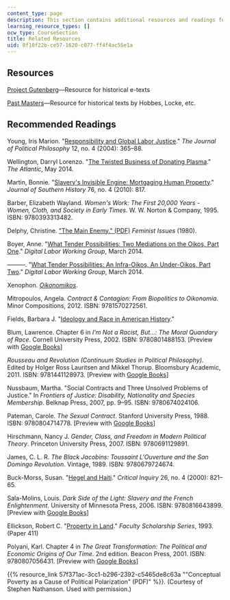 ```yaml
---
content_type: page
description: This section contains additional resources and readings for this course.
learning_resource_types: []
ocw_type: CourseSection
title: Related Resources
uid: 0f10f22b-ce57-1620-c077-ff4f4ac55e1a
---
```


Resources
---------

[Project Gutenberg](http://www.gutenberg.org/wiki/Main_Page)—Resource for historical e-texts

[Past Masters](http://library.nlx.com/xtf/search?browse-collections=true)—Resource for historical texts by Hobbes, Locke, etc.

Recommended Readings
--------------------

Young, Iris Marion. "[Responsibility and Global Labor Justice](http://www.carnegiecouncil.org/publications/articles_papers_reports/4973.html)." _The Journal of Political Philosophy_ 12, no. 4 (2004): 365–88.

Wellington, Darryl Lorenzo. "[The Twisted Business of Donating Plasma](http://www.theatlantic.com/health/archive/2014/05/blood-money-the-twisted-business-of-donating-plasma/362012/)." _The Atlantic_, May 2014.

Martin, Bonnie. "[Slavery's Invisible Engine: Mortgaging Human Property](http://connection.ebscohost.com/c/articles/55254197/slaverys-invisible-engine-mortgaging-human-property)." _Journal of Southern History_ 76, no. 4 (2010): 817.

Barber, Elizabeth Wayland. _Women's Work: The First 20,000 Years - Women, Cloth, and Society in Early Times_. W. W. Norton & Company, 1995. ISBN: 9780393313482.

Delphy, Christine. ["The Main Enemy." (PDF)](https://libcom.org/files/delphymainenemy.pdf) _Feminist Issues_ (1980).

Boyer, Anne. "[What Tender Possibilities: Two Mediations on the Oikos, Part One](http://digitallabor.commons.gc.cuny.edu/2014/03/05/what-tender-possibilities-two-meditations-on-the-oikos/)." _Digital Labor Working Group_, March 2014.

———. "[What Tender Possibilities: An Infra-Oikos, An Under-Oikos, Part Two](http://digitallabor.commons.gc.cuny.edu/2014/03/06/part-ii-what-tender-possibilities-an-infra-oikos-an-under-oikos/)." _Digital Labor Working Group_, March 2014.

Xenophon. [_Oikonomikos_](https://stuff.mit.edu/afs/athena/course/21/21h.401/www/local/xenophon_oikonomikos.html).

Mitropoulos, Angela. _Contract & Contagion: From Biopolitics to Oikonomia_. Minor Compositions, 2012. ISBN: 9781570272561.

Fields, Barbara J. "[Ideology and Race in American History](https://msuweb.montclair.edu/~furrg/essays/fieldsideolandrace.html)."

Blum, Lawrence. Chapter 6 in _I'm Not a Racist, But…: The Moral Quandary of Race_. Cornell University Press, 2002. ISBN: 9780801488153. \[Preview with [Google Books](http://books.google.com/books?id=36nxBjpi4R8C&pg=PA109=onepage)\]

_Rousseau and Revolution (Continuum Studies in Political Philosophy)_. Edited by Holger Ross Lauritsen and Mikkel Thorup. Bloomsbury Academic, 2011. ISBN: 9781441128973. \[Preview with [Google Books](http://books.google.com/books?id=2BjJPXCnw0MC&pg=PAfrontcover)\]

Nussbaum, Martha. "Social Contracts and Three Unsolved Problems of Justice." In _Frontiers of Justice: Disability, Nationality and Species Membership_. Belknap Press, 2007, pp. 9–95. ISBN: 9780674024106.

Pateman, Carole. _The Sexual Contract_. Stanford University Press, 1988. ISBN: 9780804714778. \[Preview with [Google Books](http://books.google.com/books?id=jH2KPvZF1L0C&pg=PAfrontcover)\]

Hirschmann, Nancy J. _Gender, Class, and Freedom in Modern Political Theory_. Princeton University Press, 2007. ISBN: 9780691129891.

James, C. L. R. _The Black Jacobins: Toussaint L'Ouverture and the San Domingo Revolution_. Vintage, 1989. ISBN: 9780679724674.

Buck-Morss, Susan. "[Hegel and Haiti](https://www.jstor.org/stable/1344332)." _Critical Inquiry_ 26, no. 4 (2000): 821–65.

Sala-Molins, Louis. _Dark Side of the Light: Slavery and the French Enlightenment_. University of Minnesota Press, 2006. ISBN: 9780816643899. \[Preview with [Google Books](http://books.google.com/books?id=ZqhDEFLNebAC&pg=PAfrontcover)\]

Ellickson, Robert C. "[Property in Land](http://digitalcommons.law.yale.edu/fss_papers/411)." _Faculty Scholarship Series_, 1993. (Paper 411)

Polyani, Karl. Chapter 4 in _The Great Transformation: The Political and Economic Origins of Our Time_. 2nd edition. Beacon Press, 2001. ISBN: 9780807056431. \[Preview with [Google Books](http://books.google.com/books?id=YfpIs1Z6B2sC&pg=PAfrontcover)\]

{{% resource_link 57f371ac-3cc1-b296-2392-c5465de8c63a "\"Conceptual Poverty as a Cause of Political Polarization\" (PDF)" %}}. (Courtesy of Stephen Nathanson. Used with permission.)